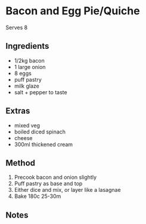 # Bacon and Egg Pie/Quiche

Serves 8

## Ingredients

* 1/2kg bacon
* 1 large onion
* 8 eggs
* puff pastry
* milk glaze
* salt + pepper to taste

## Extras

* mixed veg
* boiled diced spinach
* cheese
* 300ml thickened cream

## Method

1. Precook bacon and onion slightly
2. Puff pastry as base and top
3. Either dice and mix, or layer like a lasagnae
4. Bake 180c 25-30m

## Notes
